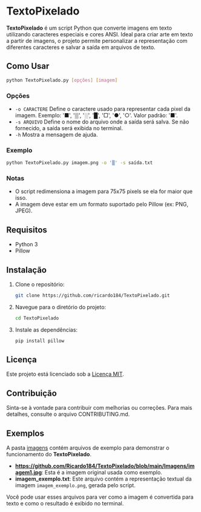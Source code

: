 # TextoPixelado

**TextoPixelado** é um script Python que converte imagens em texto utilizando caracteres especiais e cores ANSI. Ideal para criar arte em texto a partir de imagens, o projeto permite personalizar a representação com diferentes caracteres e salvar a saída em arquivos de texto.

## Como Usar

```bash
python TextoPixelado.py [opções] [imagem]
```

### Opções

- `-o CARACTERE`  Define o caractere usado para representar cada pixel da imagem. Exemplo: '■', '▒', '░', '█', '□', '●', '○'. Valor padrão: '■'.
- `-s ARQUIVO`    Define o nome do arquivo onde a saída será salva. Se não fornecido, a saída será exibida no terminal.
- `-h`            Mostra a mensagem de ajuda.

### Exemplo

```bash
python TextoPixelado.py imagem.png -o '▒' -s saída.txt
```

### Notas

- O script redimensiona a imagem para 75x75 pixels se ela for maior que isso.
- A imagem deve estar em um formato suportado pelo Pillow (ex: PNG, JPEG).

## Requisitos

- Python 3
- Pillow

## Instalação

1. Clone o repositório:

   ```bash
   git clone https://github.com/ricardo184/TextoPixelado.git
   ```

2. Navegue para o diretório do projeto:

   ```bash
   cd TextoPixelado
   ```

3. Instale as dependências:

   ```bash
   pip install pillow
   ```

## Licença

Este projeto está licenciado sob a [Licença MIT](LICENSE).

## Contribuição

Sinta-se à vontade para contribuir com melhorias ou correções. Para mais detalhes, consulte o arquivo CONTRIBUTING.md.
## Exemplos

A pasta [imagens](./imagens) contém arquivos de exemplo para demonstrar o funcionamento do **TextoPixelado**.

- **https://github.com/Ricardo184/TextoPixelado/blob/main/Imagens/imagem1.jpg**: Esta é a imagem original usada como exemplo.
- **imagem_exemplo.txt**: Este arquivo contém a representação textual da imagem `imagem_exemplo.png`, gerada pelo script.

Você pode usar esses arquivos para ver como a imagem é convertida para texto e como o resultado é exibido no terminal.
